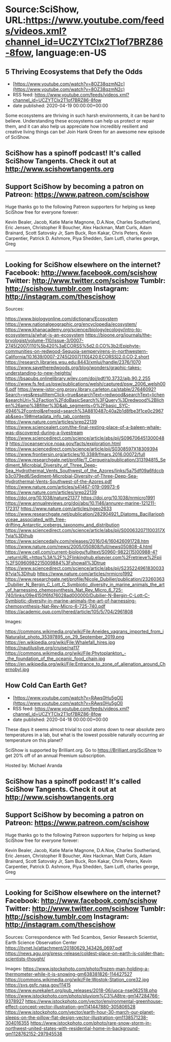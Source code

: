 # Source:SciShow, URL:https://www.youtube.com/feeds/videos.xml?channel_id=UCZYTClx2T1of7BRZ86-8fow, language:en-US

## 5 Thriving Ecosystems that Defy the Odds
 - [https://www.youtube.com/watch?v=8OZ38qzmN2c](https://www.youtube.com/watch?v=8OZ38qzmN2c)
 - RSS feed: https://www.youtube.com/feeds/videos.xml?channel_id=UCZYTClx2T1of7BRZ86-8fow
 - date published: 2020-04-19 00:00:00+00:00

Some ecosystems are thriving in such harsh environments, it can be hard to believe. Understanding these ecosystems can help us protect or repair them, and it can also help us appreciate how incredibly resilient and creative living things can be! Join Hank Green for an awesome new episode of SciShow. 

SciShow has a spinoff podcast! It's called SciShow Tangents. Check it out at http://www.scishowtangents.org
----------
Support SciShow by becoming a patron on Patreon: https://www.patreon.com/scishow
----------
Huge thanks go to the following Patreon supporters for helping us keep SciShow free for everyone forever:

Kevin Bealer, Jacob, Katie Marie Magnone, D.A.Noe, Charles Southerland, Eric Jensen, Christopher R Boucher, Alex Hackman, Matt Curls, Adam Brainard, Scott Satovsky Jr, Sam Buck, Ron Kakar, Chris Peters, Kevin Carpentier, Patrick D. Ashmore, Piya Shedden, Sam Lutfi, charles george, Greg

----------
Looking for SciShow elsewhere on the internet?
Facebook: http://www.facebook.com/scishow
Twitter: http://www.twitter.com/scishow
Tumblr: http://scishow.tumblr.com
Instagram: http://instagram.com/thescishow
----------
Sources:

https://www.biologyonline.com/dictionary/Ecosystem
https://www.nationalgeographic.org/encyclopedia/ecosystem/
https://www.khanacademy.org/science/biology/ecology/intro-to-ecosystems/a/what-is-an-ecosystem
https://bioone.org/journals/the-bryologist/volume-110/issue-3/0007-2745(2007)110%5b420%3aECORSS%5d2.0.CO%3b2/Epiphyte-communities-on-redwood-Sequoia-sempervirens-in-northwestern-California/10.1639/0007-2745(2007)110[420:ECORSS]2.0.CO;2.short
https://research.libraries.wsu.edu:8443/xmlui/handle/2376/1070
https://www.savetheredwoods.org/blog/wonders/graphic-takes-understanding-to-new-heights/
https://bsapubs.onlinelibrary.wiley.com/doi/pdf/10.3732/ajb.90.2.255
https://www.fs.fed.us/psw/publications/welsh/captured/psw_2006_welsh006.pdf
https://www-jstor-org.proxy.library.carleton.ca/stable/27646092?Search=yes&resultItemClick=true&searchText=redwood&searchText=lichen&searchUri=%2Faction%2FdoBasicSearch%3FQuery%3Dredwood%2Blichen%26amp%3Bfilter%3D&ab_segments=0%2Fbasic_SYC-4946%2Fcontrol&refreqid=search%3A8810487c40a2b1d8fbe3f1ce0c2967ab&seq=19#metadata_info_tab_contents
https://www.nature.com/articles/srep22139
https://www.sciencealert.com/the-final-resting-place-of-a-baleen-whale-was-discovered-during-a-livestream
https://www.sciencedirect.com/science/article/abs/pii/S0967064513000489
https://oceanservice.noaa.gov/facts/exploration.html
https://www.sciencedirect.com/science/article/pii/S0308597X18309394
https://www.frontiersin.org/articles/10.3389/fmars.2016.00072/full
https://www.researchgate.net/profile/T_Cerqueira/publication/313194815_Sediment_Microbial_Diversity_of_Three_Deep-Sea_Hydrothermal_Vents_Southwest_of_the_Azores/links/5a75df09a6fdccbb3c079ed6/Sediment-Microbial-Diversity-of-Three-Deep-Sea-Hydrothermal-Vents-Southwest-of-the-Azores.pdf
https://www.nature.com/articles/s41467-019-09973-6
https://www.nature.com/articles/srep22139
https://doi.org/10.1038/nature21377
https://doi.org/10.1038/nrmicro1991
https://www.annualreviews.org/doi/abs/10.1146/annurev-marine-121211-172317
https://www.nature.com/articles/ngeo2633
https://www.researchgate.net/publication/282904921_Diatoms_Bacillariophyceae_associated_with_free-drifting_Antarctic_icebergs_taxonomy_and_distribution
https://www.sciencedirect.com/science/article/abs/pii/S000632071100317X?via%3Dihub
https://www.sciencedaily.com/releases/2016/04/160426091728.htm
https://www.nature.com/news/2005/050808/full/news050808-4.html
https://www.cell.com/current-biology/fulltext/S0960-9822(15)00988-4?_returnURL=https%3A%2F%2Flinkinghub.elsevier.com%2Fretrieve%2Fpii%2FS0960982215009884%3Fshowall%3Dtrue
https://www.sciencedirect.com/science/article/abs/pii/S2352249618300338?via%3Dihub
https://www.nature.com/articles/nrmicro1992
https://www.researchgate.net/profile/Nicole_Dubilier/publication/23260363_Dubilier_N_Bergin_C_Lott_C_Symbiotic_diversity_in_marine_animals_the_art_of_harnessing_chemosynthesis_Nat_Rev_Micro_6_725-740/links/09e4150f6fd76028ad000000/Dubilier-N-Bergin-C-Lott-C-Symbiotic-diversity-in-marine-animals-the-art-of-harnessing-chemosynthesis-Nat-Rev-Micro-6-725-740.pdf
https://academic.oup.com/jhered/article/105/5/704/2961808

Images:

https://commons.wikimedia.org/wiki/File:Aneides_vagrans_imported_from_iNaturalist_photo_35397895_on_29_September_2019.png
https://en.wikipedia.org/wiki/File:Whalefall_hires.jpg
https://nautiluslive.org/cruise/na117
https://commons.wikimedia.org/wiki/File:Phytoplankton_-_the_foundation_of_the_oceanic_food_chain.jpg
https://en.wikipedia.org/wiki/File:Entrance_to_zone_of_alienation_around_Chernobyl.jpg

## How Cold Can Earth Get?
 - [https://www.youtube.com/watch?v=RAws0Hu5gOI](https://www.youtube.com/watch?v=RAws0Hu5gOI)
 - RSS feed: https://www.youtube.com/feeds/videos.xml?channel_id=UCZYTClx2T1of7BRZ86-8fow
 - date published: 2020-04-18 00:00:00+00:00

These days it seems almost trivial to cool atoms down to near absolute zero temperatures in a lab, but what is the lowest possible naturally occurring air temperature on this planet?

SciShow is supported by Brilliant.org. Go to https://Brilliant.org/SciShow to get 20% off of an annual Premium subscription.

Hosted by: Michael Aranda

SciShow has a spinoff podcast! It's called SciShow Tangents. Check it out at http://www.scishowtangents.org
----------
Support SciShow by becoming a patron on Patreon: https://www.patreon.com/scishow
----------
Huge thanks go to the following Patreon supporters for helping us keep SciShow free for everyone forever:

Kevin Bealer, Jacob, Katie Marie Magnone, D.A.Noe, Charles Southerland, Eric Jensen, Christopher R Boucher, Alex Hackman, Matt Curls, Adam Brainard, Scott Satovsky Jr, Sam Buck, Ron Kakar, Chris Peters, Kevin Carpentier, Patrick D. Ashmore, Piya Shedden, Sam Lutfi, charles george, Greg

----------
Looking for SciShow elsewhere on the internet?
Facebook: http://www.facebook.com/scishow
Twitter: http://www.twitter.com/scishow
Tumblr: http://scishow.tumblr.com
Instagram: http://instagram.com/thescishow
----------
Sources:
Correspondence with Ted Scambos, Senior Research Scientist, Earth Science Observation Center 
https://itvnet.lv/attachment/20180629_143426_0697.pdf
https://news.agu.org/press-release/coldest-place-on-earth-is-colder-than-scientists-thought/

Images:
https://www.istockphoto.com/photo/frozen-man-holding-a-thermometer-while-it-is-snowing-gm638381826-114427527
https://commons.wikimedia.org/wiki/File:Wostok-Station_core32.jpg
https://svs.gsfc.nasa.gov/11415
https://www.eurekalert.org/pub_releases/2018-06/uoca-nse062518.php
https://www.istockphoto.com/photo/pluviom%C3%A8tre-gm147284766-9378927
https://www.istockphoto.com/vector/environmental-greenhouse-effect-concept-vector-illustration-gm1141447880-305806528
https://www.istockphoto.com/vector/earth-hour-30-march-our-planet-sleeps-on-the-pillow-flat-design-vector-illustration-gm1138571238-304016355
https://www.istockphoto.com/photo/rare-snow-storm-in-northwest-united-states-with-residential-home-in-background-gm1128762152-297945538


